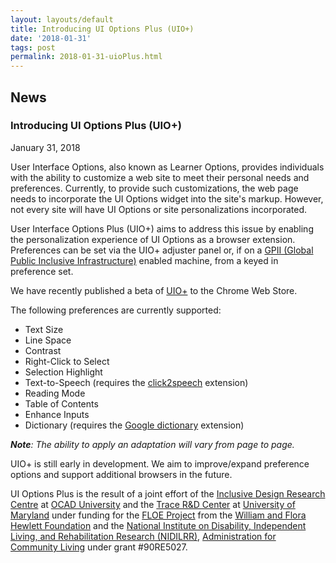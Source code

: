 ```yaml
---
layout: layouts/default
title: Introducing UI Options Plus (UIO+)
date: '2018-01-31'
tags: post
permalink: 2018-01-31-uioPlus.html
---
```

<article class="floe-content floe-news-item">
                <h2> News </h2>
                <!-- BEGIN markup for news item -->
                <h3>Introducing UI Options Plus (UIO+)</h3>
                <time class="floe-date" datetime="2018-01-31">January 31, 2018</time>
                <p>
                    User Interface Options, also known as Learner Options, provides individuals with the ability to customize a web
                    site to meet their personal needs and preferences. Currently, to provide such customizations, the web page needs to incorporate the UI Options widget into the site's markup.
                    However, not every site will have UI Options or site personalizations incorporated.
                </p>
                <p>
                    User Interface Options Plus (UIO+) aims to address this issue by enabling the personalization experience of UI Options as a browser extension.
                    Preferences can be set via the UIO+ adjuster panel or, if on a <a href="https://gpii.net/">GPII (Global Public Inclusive Infrastructure)</a> enabled machine, from a keyed in preference set.
                </p>
                <p>
                    We have recently published a beta of <a href="https://chrome.google.com/webstore/detail/ui-options-plus-uio+/okenndailhmikjjfcnmolpaefecbpaek">UIO+</a> to the Chrome Web Store.
                </p>
                <p>
                    The following preferences are currently supported:
                    <ul>
                        <li>Text Size</li>
                        <li>Line Space</li>
                        <li>Contrast</li>
                        <li>Right-Click to Select</li>
                        <li>Selection Highlight</li>
                        <li>Text-to-Speech (requires the <a href="https://chrome.google.com/webstore/detail/click2speech/djfpbemmcokhlllnafdmomgecdlicfhj">click2speech</a> extension)</li>
                        <li>Reading Mode</li>
                        <li>Table of Contents</li>
                        <li>Enhance Inputs</li>
                        <li>Dictionary (requires the <a href="https://chrome.google.com/webstore/detail/google-dictionary-by-goog/mgijmajocgfcbeboacabfgobmjgjcoja">Google dictionary</a> extension)</li>
                    </ul>
                    <em><strong>Note</strong>: The ability to apply an adaptation will vary from page to page.</em>
                </p>
                <p>
                    UIO+ is still early in development. We aim to improve/expand preference options and support additional browsers in the future.
                <p>
                    UI Options Plus is the result of a joint effort of the <a href="https://idrc.ocadu.ca/">Inclusive Design Research Centre</a> at <a href="https://www.ocadu.ca/">OCAD University</a>
                    and the <a href="https://trace.umd.edu/">Trace R&D Center</a> at <a href="https://umd.edu/">University of Maryland</a> under funding for the <a href="https://floeproject.org/">FLOE Project</a>
                    from the <a href="https://www.hewlett.org/">William and Flora Hewlett Foundation</a> and the
                    <a href="https://www.acl.gov/about-acl/about-national-institute-disability-independent-living-and-rehabilitation-research">National Institute on Disability, Independent Living, and Rehabilitation Research (NIDILRR)</a>,
                    <a href="https://www.acl.gov/">Administration for Community Living</a> under grant #90RE5027.
                </p>
            </article>
